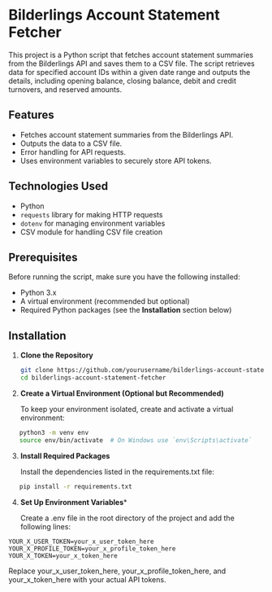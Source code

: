 # Bilderlings Account Statement Fetcher

This project is a Python script that fetches account statement summaries from the Bilderlings API and saves them to a CSV file. The script retrieves data for specified account IDs within a given date range and outputs the details, including opening balance, closing balance, debit and credit turnovers, and reserved amounts.

## Features

- Fetches account statement summaries from the Bilderlings API.
- Outputs the data to a CSV file.
- Error handling for API requests.
- Uses environment variables to securely store API tokens.

## Technologies Used

- Python
- `requests` library for making HTTP requests
- `dotenv` for managing environment variables
- CSV module for handling CSV file creation

## Prerequisites

Before running the script, make sure you have the following installed:

- Python 3.x
- A virtual environment (recommended but optional)
- Required Python packages (see the **Installation** section below)

## Installation

1. **Clone the Repository**
   ```bash
   git clone https://github.com/yourusername/bilderlings-account-statement-fetcher.git
   cd bilderlings-account-statement-fetcher

2. **Create a Virtual Environment (Optional but Recommended)**

   To keep your environment isolated, create and activate a virtual environment:
```bash 
   python3 -m venv env
   source env/bin/activate  # On Windows use `env\Scripts\activate`
```

3. **Install Required Packages**
   
   Install the dependencies listed in the requirements.txt file:
```bash
   pip install -r requirements.txt
```

4. **Set Up Environment Variables***
   
   Create a .env file in the root directory of the project and add the following lines:
```
YOUR_X_USER_TOKEN=your_x_user_token_here
YOUR_X_PROFILE_TOKEN=your_x_profile_token_here
YOUR_X_TOKEN=your_x_token_here
```
Replace your_x_user_token_here, your_x_profile_token_here, and your_x_token_here with your actual API tokens.

